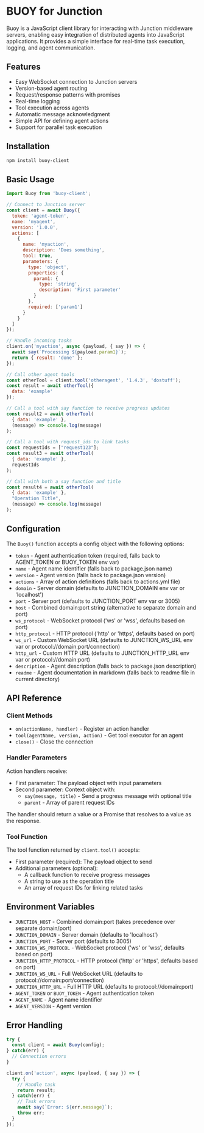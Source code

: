 # BUOY for Junction

Buoy is a JavaScript client library for interacting with Junction middleware servers,
enabling easy integration of distributed agents into JavaScript applications.
It provides a simple interface for real-time task execution, logging, and agent communication.

## Features

- Easy WebSocket connection to Junction servers
- Version-based agent routing
- Request/response patterns with promises
- Real-time logging
- Tool execution across agents
- Automatic message acknowledgment
- Simple API for defining agent actions
- Support for parallel task execution

## Installation

```bash
npm install buoy-client
```

## Basic Usage

```javascript
import Buoy from 'buoy-client';

// Connect to Junction server
const client = await Buoy({
  token: 'agent-token',
  name: 'myagent',
  version: '1.0.0',
  actions: [
    {
      name: 'myaction',
      description: 'Does something',
      tool: true,
      parameters: {
        type: 'object',
        properties: {
          param1: {
            type: 'string',
            description: 'First parameter'
          }
        },
        required: ['param1']
      }
    }
  ]
});

// Handle incoming tasks
client.on('myaction', async (payload, { say }) => {
  await say(`Processing ${payload.param1}`);
  return { result: 'done' };
});

// Call other agent tools
const otherTool = client.tool('otheragent', '1.4.3', 'dostuff');
const result = await otherTool({
  data: 'example'
});

// Call a tool with say function to receive progress updates
const result2 = await otherTool(
  { data: 'example' },
  (message) => console.log(message)
);

// Call a tool with request_ids to link tasks
const requestIds = ["request123"];
const result3 = await otherTool(
  { data: 'example' },
  requestIds
);

// Call with both a say function and title
const result4 = await otherTool(
  { data: 'example' },
  "Operation Title",
  (message) => console.log(message)
);
```

## Configuration

The `Buoy()` function accepts a config object with the following options:

- `token` - Agent authentication token (required, falls back to AGENT_TOKEN or BUOY_TOKEN env var)
- `name` - Agent name identifier (falls back to package.json name)
- `version` - Agent version (falls back to package.json version)
- `actions` - Array of action definitions (falls back to actions.yml file)
- `domain` - Server domain (defaults to JUNCTION_DOMAIN env var or 'localhost')
- `port` - Server port (defaults to JUNCTION_PORT env var or 3005)
- `host` - Combined domain:port string (alternative to separate domain and port)
- `ws_protocol` - WebSocket protocol ('ws' or 'wss', defaults based on port)
- `http_protocol` - HTTP protocol ('http' or 'https', defaults based on port)
- `ws_url` - Custom WebSocket URL (defaults to JUNCTION_WS_URL env var or protocol://domain:port/connection)
- `http_url` - Custom HTTP URL (defaults to JUNCTION_HTTP_URL env var or protocol://domain:port)
- `description` - Agent description (falls back to package.json description)
- `readme` - Agent documentation in markdown (falls back to readme file in current directory)

## API Reference

### Client Methods

- `on(actionName, handler)` - Register an action handler
- `tool(agentName, version, action)` - Get tool executor for an agent
- `close()` - Close the connection

### Handler Parameters

Action handlers receive:

- First parameter: The payload object with input parameters
- Second parameter: Context object with:
  - `say(message, title)` - Send a progress message with optional title
  - `parent` - Array of parent request IDs

The handler should return a value or a Promise that resolves to a value as the response.

### Tool Function

The tool function returned by `client.tool()` accepts:
- First parameter (required): The payload object to send
- Additional parameters (optional):
  - A callback function to receive progress messages
  - A string to use as the operation title
  - An array of request IDs for linking related tasks

## Environment Variables

- `JUNCTION_HOST` - Combined domain:port (takes precedence over separate domain/port)
- `JUNCTION_DOMAIN` - Server domain (defaults to 'localhost')
- `JUNCTION_PORT` - Server port (defaults to 3005)
- `JUNCTION_WS_PROTOCOL` - WebSocket protocol ('ws' or 'wss', defaults based on port)
- `JUNCTION_HTTP_PROTOCOL` - HTTP protocol ('http' or 'https', defaults based on port)
- `JUNCTION_WS_URL` - Full WebSocket URL (defaults to protocol://domain:port/connection)
- `JUNCTION_HTTP_URL` - Full HTTP URL (defaults to protocol://domain:port)
- `AGENT_TOKEN` or `BUOY_TOKEN` - Agent authentication token
- `AGENT_NAME` - Agent name identifier
- `AGENT_VERSION` - Agent version

## Error Handling

```javascript
try {
  const client = await Buoy(config);
} catch(err) {
  // Connection errors
}

client.on('action', async (payload, { say }) => {
  try {
    // Handle task
    return result;
  } catch(err) {
    // Task errors
    await say(`Error: ${err.message}`);
    throw err;
  }
});
```
